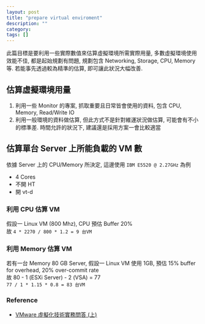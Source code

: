 ```yaml
---
layout: post
title: "prepare virtual enviroment"
description: ""
category: 
tags: []
---
```


此篇目標是要利用一些實際數值來估算虛擬環境所需實際用量, 多數虛擬環境使用效能不佳, 都是起始規劃有問題, 規劃包含 Networking, Storage, CPU, Memory 等. 若能事先透過較為精準的估算, 即可讓此狀況大幅改善.

## 估算虛擬環境用量
1. 利用一些 Monitor 的專案, 抓取重要且日常皆會使用的資料, 包含 CPU, Memory, Read/Write IO
2. 利用一般環境的資料做估算, 但此方式不是針對維運狀況做估算, 可能會有不小的標準差. 時間允許的狀況下, 建議還是採用方案一會比較適當

## 估算單台 Server 上所能負載的 VM 數
依據 Server 上的 CPU/Memory 所決定, 這邊使用 ```IBM E5520 @ 2.27GHz``` 為例
- 4 Cores
- 不開 HT
- 開 vt-d

### 利用 CPU 估算 VM
假設一 Linux VM (800 Mhz), CPU 預估 Buffer 20%  
故 ```4 * 2270 / 800 * 1.2 = 9 台VM```

### 利用 Memory 估算 VM
若有一台 Memory 80 GB Server, 假設一 Linux VM 使用 1GB, 預估 15% buffer for overhead, 20% over-commit rate  
故 80 - 1 (ESXi Server) - 2 (VSA) = 77  
```77 / 1 * 1.15 * 0.8 = 83 台VM```  

### Reference
- [VMware 虛擬化技術實務問答 (上)](http://wiki.weithenn.org/cgi-bin/wiki.pl?VMware_虛擬化技術實務問答_(上))
